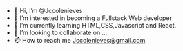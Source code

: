 - 👋 Hi, I’m @Jccolenieves
- 👀 I’m interested in becoming a Fullstack Web developer 
- 🌱 I’m currently learning HTML,CSS,Javascript and React.
- 💞️ I’m looking to collaborate on ...
- 📫 How to reach me Jccolenieves@gmail.com

<!---
Jccolenieves/Jccolenieves is a ✨ special ✨ repository because its `README.md` (this file) appears on your GitHub profile.
You can click the Preview link to take a look at your changes.
--->
